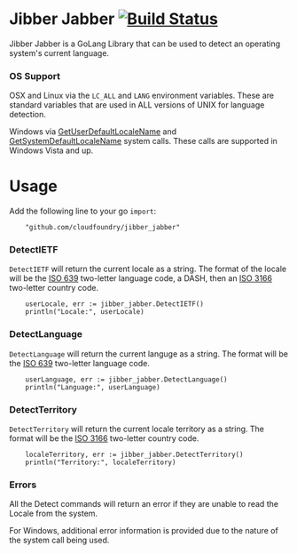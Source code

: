# Jibber Jabber [![Build Status](https://travis-ci.org/cloudfoundry/jibber_jabber.svg?branch=master)](https://travis-ci.org/cloudfoundry/jibber_jabber)
Jibber Jabber is a GoLang Library that can be used to detect an operating system's current language.

### OS Support

OSX and Linux via the `LC_ALL` and `LANG` environment variables. These are standard variables that are used in ALL versions of UNIX for language detection.

Windows via [GetUserDefaultLocaleName](http://msdn.microsoft.com/en-us/library/windows/desktop/dd318136.aspx) and [GetSystemDefaultLocaleName](http://msdn.microsoft.com/en-us/library/windows/desktop/dd318122.aspx) system calls. These calls are supported in Windows Vista and up.

# Usage
Add the following line to your go `import`:

```
	"github.com/cloudfoundry/jibber_jabber"
```

### DetectIETF
`DetectIETF` will return the current locale as a string. The format of the locale will be the [ISO 639](http://en.wikipedia.org/wiki/ISO_639) two-letter language code, a DASH, then an [ISO 3166](http://en.wikipedia.org/wiki/ISO_3166-1) two-letter country code.

```
	userLocale, err := jibber_jabber.DetectIETF()
	println("Locale:", userLocale)
```

### DetectLanguage
`DetectLanguage` will return the current languge as a string. The format will be the [ISO 639](http://en.wikipedia.org/wiki/ISO_639) two-letter language code.

```
	userLanguage, err := jibber_jabber.DetectLanguage()
	println("Language:", userLanguage)
```

### DetectTerritory
`DetectTerritory` will return the current locale territory as a string. The format will be the [ISO 3166](http://en.wikipedia.org/wiki/ISO_3166-1) two-letter country code.

```
	localeTerritory, err := jibber_jabber.DetectTerritory()
	println("Territory:", localeTerritory)
```

### Errors
All the Detect commands will return an error if they are unable to read the Locale from the system.

For Windows, additional error information is provided due to the nature of the system call being used.
